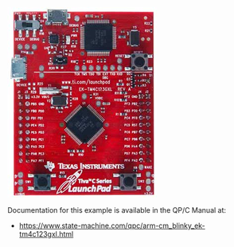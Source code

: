 ![STM32 EFM32-SLSTK3401A](../../../doxygen/images/bd_EK-TM4C123GXL.jpg)

Documentation for this example is available in the QP/C Manual at:

- https://www.state-machine.com/qpc/arm-cm_blinky_ek-tm4c123gxl.html
